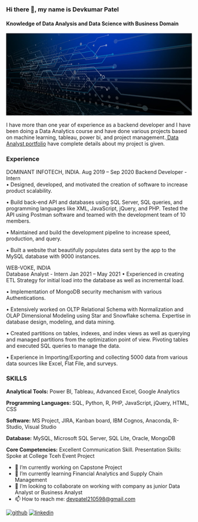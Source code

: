 ### Hi there 👋, my name is Devkumar Patel
#### Knowledge of Data Analysis and Data Science with Business Domain
![Knowledge of Data Analysis and Data Science with Business Domain](https://github.com/DevkumarPatel21/DevkumarPatel21/blob/main/pngtree-blue-big-data-the-internet-banner-image_17472.jpg)

I have more than one year of experience as a backend developer and I have been doing a Data Analytics course and have done various projects based on machine learning, tableau, power bi, and project management.[ Data Analyst portfolio](https://github.com/DevkumarPatel21/data-analyst-portfolio) have complete details about my project is given.

### Experience
DOMINANT INFOTECH, INDIA.  	 	 	 	 	 	 	 	                                                                                                        Aug 2019 – Sep 2020 
Backend Developer - Intern  
•	Designed, developed, and motivated the creation of software to increase product scalability.

•	Build back-end API and databases using SQL Server, SQL queries, and programming languages like XML, JavaScript, jQuery, and PHP.  Tested the API using Postman software and teamed with the development team of 10 members.

•	Maintained and build the development pipeline to increase speed, production, and query. 

•	Built a website that beautifully populates data sent by the app to the MySQL database with 9000 instances.

WEB-VOKE, INDIA       	 	 	 	 
Database Analyst - Intern                                                                                                                          Jan 2021 – May 2021 
•	Experienced in creating ETL Strategy for initial load into the database as well as incremental load.

•	Implementation of MongoDB security mechanism with various Authentications.

•	Extensively worked on OLTP Relational Schema with Normalization and OLAP Dimensional Modeling using Star and Snowflake schema. Expertise in database design, modeling, and data mining.

•	Created partitions on tables, indexes, and index views as well as querying and managed partitions from the optimization point of view. Pivoting tables and executed SQL queries to manage the data.

•	Experience in Importing/Exporting and collecting 5000 data from various data sources like Excel, Flat File, and surveys. 



### SKILLS 
**Analytical Tools:** Power BI, Tableau, Advanced Excel, Google Analytics

**Programming Languages:** SQL, Python, R, PHP, JavaScript, jQuery, HTML, CSS

**Software:** MS Project, JIRA, Kanban board, IBM Cognos, Anaconda, R-Studio, Visual Studio 

**Database:** MySQL, Microsoft SQL Server, SQL Lite, Oracle, MongoDB

**Core Competencies:** Excellent Communication Skill. Presentation Skills: Spoke at College Tceh Event Project

- 🔭 I’m currently working on Capstone Project 
- 🌱 I’m currently learning Financial Analytics and Supply Chain Management  
- 👯 I’m looking to collaborate on working with company as junior Data Analyst or Business Analyst 
- 📫 How to reach me: devpatel210598@gmail.com 


[<img src='https://cdn.jsdelivr.net/npm/simple-icons@3.0.1/icons/github.svg' alt='github' height='40'>](https://github.com/https://github.com/DevkumarPatel21/data-analyst-portfolio)  [<img src='https://cdn.jsdelivr.net/npm/simple-icons@3.0.1/icons/linkedin.svg' alt='linkedin' height='40'>](https://www.linkedin.com/in/www.linkedin.com/in/devkumarpatel21/)  



